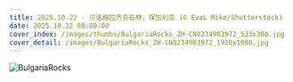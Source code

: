 ```yaml
---
title: 2025.10.22 - 贝洛格拉齐克石林，保加利亚 (© EvaL Miko/Shutterstock)
date: 2025.10.22 00:00:00
cover_index: /images/thumbs/BulgariaRocks_ZH-CN0234903972_533x300.jpg
cover_detail: /images/BulgariaRocks_ZH-CN0234903972_1920x1080.jpg
---
```


![BulgariaRocks](/images/BulgariaRocks_ZH-CN0234903972_1920x1080.jpg)

